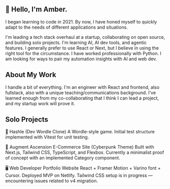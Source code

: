 ## 👋 Hello, I'm Amber.

I began learning to code in 2021. By now, I have honed myself to quickly adapt to the needs of different applications and situations. 

I'm leading a tech stack overhaul at a startup, collaborating on open source, and building solo projects. I'm learning AI, AI dev tools, and agentic features. I generally prefer to use React or Next, but I believe in using the right tool for the circumstance. I have worked professionally with Python. I am looking for ways to pair my automation insights with AI and web dev. 

## About My Work

I handle a bit of everything. I'm an engineer with React and frontend, also fullstack, also with a unique teaching/communications background. I've learned enough from my co-collaborating that I think I can lead a project, and my startup work will prove it. 

## Solo Projects

🧠 Hashle (Dev Wordle Clone)
A Wordle-style game.
Initial test structure implemented with Vitest for unit testing.

🛒 Augment Ascension
E-Commerce Site (Cyberpunk Theme)
Built with Next.js, Tailwind CSS, TypeScript, and Flexbox.
Currently a minimalist proof of concept with an implemented Category component.

🖥️ Web Developer Portfolio Website
React + Framer Motion + Varino font + Cursor.
Deployed MVP on Netlify.
Tailwind CSS setup is in progress — encountering issues related to v4 migration.




